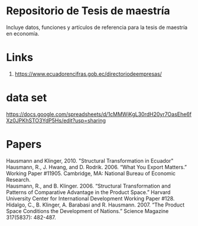 # Repositorio de Tesis de maestría
Incluye datos, funciones y artículos de referencia para la tesis de maestría en economía. 
# Links
1. https://www.ecuadorencifras.gob.ec/directoriodeempresas/
# data set
https://docs.google.com/spreadsheets/d/1cMMWjKgL30rdH20yr7OasEhe6fXz0JPKhSTO3YdP5Hs/edit?usp=sharing
# Papers
Hausmann and  Klinger, 2010. "Structural Transformation in Ecuador" <br>
Hausmann, R., J. Hwang, and D. Rodrik. 2006. “What You Export Matters.” Working Paper
#11905. Cambridge, MA: National Bureau of Economic Research.<br>
Hausmann, R., and B. Klinger. 2006. “Structural Transformation and Patterns of Comparative
Advantage in the Product Space.” Harvard University Center for International
Development Working Paper #128. <br>
Hidalgo, C., B. Klinger, A. Barabasi and R. Hausmann. 2007. “The Product Space Conditions
the Development of Nations.” Science Magazine 317(5837): 482-487. 